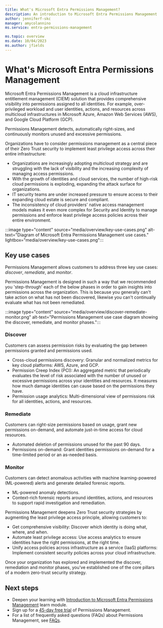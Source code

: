 ```yaml
---
title: What's Microsoft Entra Permissions Management?
description: An introduction to Microsoft Entra Permissions Management.
author: jenniferf-skc
manager: amycolannino
ms.service: entra-permissions-management

ms.topic: overview
ms.date: 10/04/2023
ms.author: jfields
---
```


# What's Microsoft Entra Permissions Management

Microsoft Entra Permissions Management is a cloud infrastructure entitlement management (CIEM) solution that provides comprehensive visibility into permissions assigned to all identities. For example, over-privileged workload and user identities, actions, and resources across multicloud infrastructures in Microsoft Azure, Amazon Web Services (AWS), and Google Cloud Platform (GCP).

Permissions Management  detects, automatically right-sizes, and continuously monitors unused and excessive permissions.

Organizations have to consider permissions management as a central piece of their Zero Trust security to implement least privilege access across their entire infrastructure:

- Organizations are increasingly adopting multicloud strategy and are struggling with the lack of visibility and the increasing complexity of managing access permissions.
- With the growth of identities and cloud services, the number of high-risk cloud permissions is exploding, expanding the attack surface for organizations.
- IT security teams are under increased pressure to ensure access to their expanding cloud estate is secure and compliant.
- The inconsistency of cloud providers' native access management models makes it even more complex for Security and Identity to manage permissions and enforce least privilege access policies across their entire environment.

:::image type="content" source="media/overview/key-use-cases.png" alt-text="Diagram of Microsoft Entra Permissions Management use cases." lightbox="media/overview/key-use-cases.png":::

## Key use cases

Permissions Management allows customers to address three key use cases: *discover*, *remediate*, and *monitor*.

Permissions Management is designed in such a way that we recommended you 'step-through' each of the below phases in order to gain insights into permissions across the organization. This is because you generally can't take action on what has not been discovered, likewise you can't continually evaluate what has not been remediated.

:::image type="content" source="media/overview/discover-remediate-monitor.png" alt-text="Permissions Management use case diagram showing the discover, remediate, and monitor phases.":::

### Discover

Customers can assess permission risks by evaluating the gap between permissions granted and permissions used.

- Cross-cloud permissions discovery: Granular and normalized metrics for key cloud platforms: AWS, Azure, and GCP.
- Permission Creep Index (PCI): An aggregated metric that periodically evaluates the level of risk associated with the number of unused or excessive permissions across your identities and resources. It measures how much damage identities can cause based on the permissions they have.
- Permission usage analytics: Multi-dimensional view of permissions risk for all identities, actions, and resources.

### Remediate

Customers can right-size permissions based on usage, grant new permissions on-demand, and automate just-in-time access for cloud resources.

- Automated deletion of permissions unused for the past 90 days.
- Permissions on-demand: Grant identities permissions on-demand for a time-limited period or an as-needed basis.


### Monitor

Customers can detect anomalous activities with machine learning-powered (ML-powered) alerts and generate detailed forensic reports.

- ML-powered anomaly detections.
- Context-rich forensic reports around identities, actions, and resources to support rapid investigation and remediation.

Permissions Management deepens Zero Trust security strategies by augmenting the least privilege access principle, allowing customers to:

- Get comprehensive visibility: Discover which identity is doing what, where, and when.
- Automate least privilege access: Use access analytics to ensure identities have the right permissions, at the right time.
- Unify access policies across infrastructure as a service (IaaS) platforms: Implement consistent security policies across your cloud infrastructure.

Once your organization has explored and implemented the discover, remediation and monitor phases, you've established one of the core pillars of a modern zero-trust security strategy.

## Next steps

- Deepen your learning with [Introduction to Microsoft Entra Permissions Management](https://go.microsoft.com/fwlink/?linkid=2240016) learn module. 
- Sign up for a [45-day free trial](https://aka.ms/TryPermissionsManagement) of Permissions Management.
- For a list of frequently asked questions (FAQs) about Permissions Management, see [FAQs](faqs.md).
